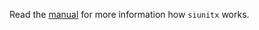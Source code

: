 Read the [manual](ftp://ftp.tex.ac.uk/tex-archive/macros/latex/exptl/siunitx/siunitx.pdf)
for more information how `siunitx` works.
